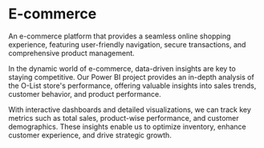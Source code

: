 # E-commerce
An e-commerce platform that provides a seamless online shopping experience, featuring user-friendly navigation, secure transactions, and comprehensive product management.

In the dynamic world of e-commerce, data-driven insights are key to staying competitive. Our Power BI project provides an in-depth analysis of the O-List store's performance, offering valuable insights into sales trends, customer behavior, and product performance.

With interactive dashboards and detailed visualizations, we can track key metrics such as total sales, product-wise performance, and customer demographics. These insights enable us to optimize inventory, enhance customer experience, and drive strategic growth.

